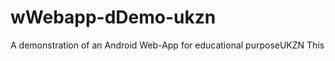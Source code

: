 # wWebapp-dDemo-ukzn
A demonstration of an Android Web-App for educational purposeUKZN
This
<!--stackedit_data:
eyJoaXN0b3J5IjpbMjg2NTk1NDg4XX0=
-->